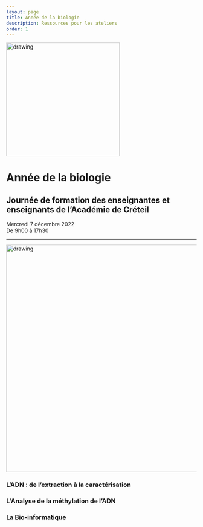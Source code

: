 ```yaml
---
layout: page
title: Année de la biologie
description: Ressources pour les ateliers
order: 1
---
```


<img src="{{site.baseurl}}/images/annee_biologie.png" alt="drawing" width="300"/>

# Année de la biologie

## Journée de formation des enseignantes et enseignants de l’Académie de Créteil

Mercredi 7 décembre 2022  
De 9h00 à 17h30

------
<img src="{{site.baseurl}}/images/banner_edc.png" alt="drawing" width="600"/>


### L’ADN : de l’extraction à la caractérisation

### L'Analyse de la méthylation de l’ADN

### La Bio-informatique
